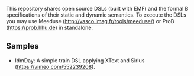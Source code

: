 This repository shares open source DSLs (built with EMF) and the formal B specifications of their static and dynamic semantics. To execute the DSLs you may use Meeduse (http://vasco.imag.fr/tools/meeduse/) or ProB (https://prob.hhu.de) in standalone.

## Samples
* IdmDay: A simple train DSL applying XText and Sirius (https://vimeo.com/552239208).
